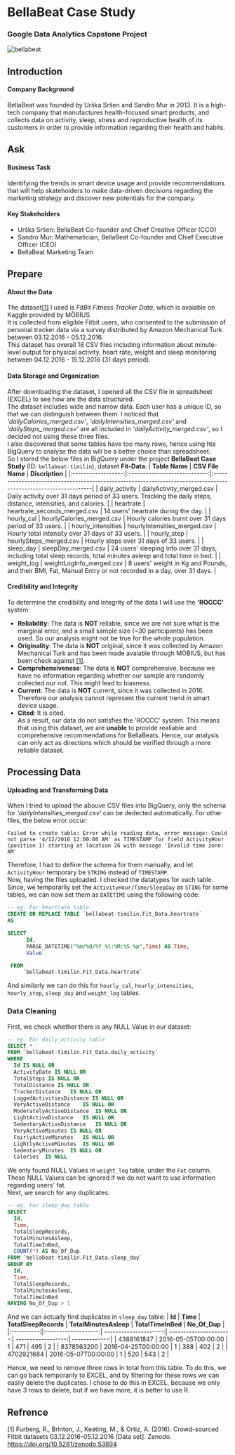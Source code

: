 # BellaBeat Case Study
### Google Data Analytics Capstone Project
![bellabeat](https://user-images.githubusercontent.com/72343428/185792124-e7fe7db9-b2e6-47c8-bdcf-55da42c3b54f.png)

## Introduction
#### Company Background
BellaBeat was founded by Urška Sršen and Sandro Mur in 2013. It is a high-tech company that manufactures health-focused smart products, and collects data on activity, sleep, stress and reproductive health of its customers in order to provide information regarding their health and habits.

## Ask
#### Business Task
Identifying the trends in smart device usage and provide recommendations that will help skateholders to make data-driven decisions regarding the marketing strategy and discover new potentials for the company.
#### Key Stakeholders
 * Urška Sršen: BellaBeat Co-founder and Chief Creative Officer (CCO)
 * Sandro Mur: Mathematician, BellaBeat Co-founder and Chief Executive Officer (CEO)
 * BellaBeat Marketing Team

## Prepare
#### About the Data
The dataset[[1]](#1) I used is *FitBit Fitness Tracker Data*, which is avaiable on Kaggle provided by MÖBIUS. <br />
It is collected from eligible Fitbit users, who consented to the submission of personal tracker data via a survey distributed by Amazon Mechanical Turk between 03.12.2016 - 05.12.2016.  <br />
This dataset has overall 18 CSV files including information about minute-level output for physical activity, heart rate, weight and sleep monitoring between 04.12.2016 - 15.12.2016 (31 days period).
#### Data Storage and Organization
After downloading the dataset, I opened all the CSV file in spreadsheet (EXCEL) to see how are the data structured. <br />
The dataset includes wide and narrow data. Each user has a unique ID, so that we can distinguish between them.
I noticed that *'dailyCalories_merged.csv'*, *'dailyIntensities_merged.csv'* and *'dailySteps_merged.csv'* are all included in *'dailyActivity_merged.csv'*, so I decided not using these three files. <br />
I also discovered that some tables have too many rows, hence using hte BigQuery to analyse the data will be a better choice than spreadsheet. <br />
So I stored the below files in BigQuery under the project **BellaBeat Case Study** (ID: `bellabeat-timilin`), dataset **Fit-Data**:
|   **Table Name**   |       **CSV File Name**      |                                                  **Discription**                                                  |
|:------------------:|:----------------------------:|:-----------------------------------------------------------------------------------------------------------------|
|   daily_activity   |   dailyActivity_merged.csv   | Daily activity over 31 days period of 33 users. Tracking the daily steps, distance, intensities, and calories.    |
|      heartrate     | heartrate_seconds_merged.csv | 14 users' heartrate during the day.                                                                               |
|     hourly_cal     |   hourlyCalories_merged.csv  | Hourly calories burnt over 31 days period of 33 users.                                                            |
| hourly_intensities | hourlyIntensities_merged.csv | Hourly total intensity over 31 days of 33 users.                                                                  |
|     hourly_step    |    hourlySteps_merged.csv    | Hourly steps over 31 days of 33 users.                                                                            |
|      sleep_day     |      sleepDay_merged.csv     | 24 users' sleeping info over 31 days, including total sleep records, total minutes asleep and total time in bed.  |
|     weight_log     |   weightLogInfo_merged.csv   | 8 users' weight in Kg and Pounds, and their BMI, Fat, Manual Entry or not recorded in a day, over 31 days.        |
#### Credibility and Integrity
To determine the credibility and integrity of the data I will use the **'ROCCC'** system:
  * **Reliability**: The data is **NOT** reliable, since we are not sure what is the marginal error, and a small sample size (~30 participants) has been used. So our analysis might not be true for the whole population.
  * **Originality**: The data is **NOT** original, since it was collected by Amazon Mechanical Turk and has been made avaiable through MÖBIUS, but has been check against [[1]](#1).
  * **Comprehensiveness**: The data is **NOT** comprehensive, because we have no information regarding whether our sample are randomly collected our not. This might lead to biasness.
  * **Current**: The data is **NOT** current, since it was collected in 2016. Therefore our analysis cannot represent the current trend in smart device usage.
  * **Cited**: It is cited. <br />
As a result, our data do not satisfies the 'ROCCC' system. This means that using this dataset, we are **unable** to provide realiable and comprehensive recommendations for BellaBeats. Hence, our analysis can only act as directions which should be verified through a more reliable dataset.

## Processing Data
#### Uploading and Transforming Data
When I tried to upload the abouve CSV files into BigQuery, only the schema for *'dailyIntensities_merged.csv'* can be dedected automatically. For other files, the below error occur:
```
Failed to create table: Error while reading data, error message: Could not parse '4/12/2016 12:00:00 AM' as TIMESTAMP for field ActivityHour (position 1) starting at location 26 with message 'Invalid time zone: AM'
```
Therefore, I had to define the schema for them manually, and let `ActivityHour` temporary be `STRING` instead of `TIMESTAMP`. <br />
Now, having the files uploaded. I checked the datatypes for each table. Since, we temporarily set the `ActivityHour/Time/SleepDay` as `STING` for some tables, we can now set them as `DATETIME` using the following code:
```sql
-- eg. For heartrate table
CREATE OR REPLACE TABLE `bellabeat-timilin.Fit_Data.heartrate`
AS

SELECT 
      Id,
      PARSE_DATETIME("%m/%d/%Y %l:%M:%S %p",Time) AS Time,
      Value

 FROM 
     `bellabeat-timilin.Fit_Data.heartrate` 
```
And similarly we can do this for `hourly_cal`, `hourly_intensities`, `hourly_step`, `sleep_day` and `weight_log` tables.
### Data Cleaning
First, we check whether there is any NULL Value in our dataset:
```sql
-- eg. For daily_activity table
SELECT *
FROM `bellabeat-timilin.Fit_Data.daily_activity`
WHERE
  Id IS NULL OR
  ActivityDate IS NULL OR
  TotalSteps IS NULL OR
  TotalDistance IS NULL OR
  TrackerDistance	IS NULL OR
  LoggedActivitiesDistance IS NULL OR
  VeryActiveDistance	IS NULL OR
  ModeratelyActiveDistance	IS NULL OR
  LightActiveDistance	IS NULL OR
  SedentaryActiveDistance	IS NULL OR
  VeryActiveMinutes	IS NULL OR
  FairlyActiveMinutes	IS NULL OR
  LightlyActiveMinutes	IS NULL OR	
  SedentaryMinutes	IS NULL OR
  Calories	IS NULL
```
We only found NULL Values in `weight_log` table, under the `Fat` column. These NULL Values can be ignored if we do not want to use information regarding users' fat. <br />
Next, we search for any duplicates:
```sql
-- eg. For sleep_day table
SELECT 
  Id,
  Time,
  TotalSleepRecords,
  TotalMinutesAsleep,
  TotalTimeInBed,
  COUNT(*) AS No_Of_Dup
FROM `bellabeat-timilin.Fit_Data.sleep_day`
GROUP BY
  Id,
  Time,
  TotalSleepRecords,
  TotalMinutesAsleep,
  TotalTimeInBed
HAVING No_Of_Dup > 1
```
And we can actually find duplicates in `sleep_day` table:
|   **Id**   |       **Time**      | **TotalSleepRecords** | **TotalMinutesAsleep** | **TotalTimeInBed** | **No_Of_Dup** |
|:----------:|:-------------------:| ---------------------:| ----------------------:| ------------------:| -------------:|
| 4388161847 | 2016-05-05T00:00:00 |                     1 |                    471 |                495 |             2 |
| 8378563200 | 2016-04-25T00:00:00 |                     1 |                    388 |                402 |             2 |
| 4702921684 | 2016-05-07T00:00:00 |                     1 |                    520 |                543 |             2 |

Hence, we need to remove three rows in total from this table. To do this, we can go back temporarily to EXCEL, and by filtering for these rows we can easily delete the duplicates. I chose to do this in EXCEL, because we only have 3 rows to delete, but if we have more, it is better to use R.


## Refrence
<a id="1">[1]</a> Furberg, R., Brinton, J., Keating, M., & Ortiz, A. (2016). Crowd-sourced Fitbit datasets 03.12.2016-05.12.2016 [Data set]. Zenodo. https://doi.org/10.5281/zenodo.53894
